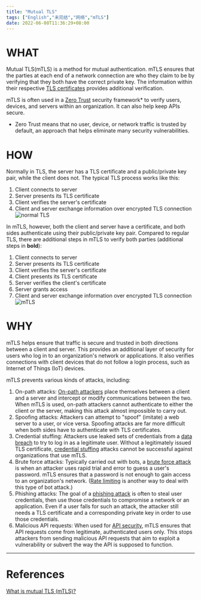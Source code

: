 ```yaml
---
title: "Mutual TLS"
tags: ["English","未完结","网络","mTLS"]
date: 2022-06-08T11:36:29+08:00
---
```


# WHAT  

Mutual TLS(mTLS) is a method for mutual authentication. mTLS ensures that the parties at each end of a network connection are who they claim to be by verifying that they both have the correct private key.  The information within their respective [TLS certificates](https://www.cloudflare.com/learning/ssl/what-is-an-ssl-certificate/) provides additional verification.  

mTLS is often used in a [Zero Trust](https://www.cloudflare.com/learning/security/glossary/what-is-zero-trust/) security framework* to verify users, devices, and servers within an organization. It can also help keep APIs secure.

* Zero Trust means that no user, device, or network traffic is trusted by default, an approach that helps eliminate many security vulnerabilities.  


# HOW  
Normally in TLS, the server has a TLS certificate and a public/private key pair, while the client does not. The typical TLS process works like this:  
1. Client connects to server  
2. Server presents its TLS certificate  
3. Client verifies the server's certificate  
4. Client and server exchange information over encrypted TLS connection  
![normal TLS](https://www.cloudflare.com/resources/images/slt3lc6tev37/37w1tzGsD4XvYUkQCHbWG8/6fbbb48d0f5077cc2c662a4cc6817b1c/how_tls_works-what_is_mutual_tls.png)  

In mTLS, however, both the client and server have a certificate, and both sides authenticate using their public/private key pair. Compared to regular TLS, there are additional steps in mTLS to verify both parties (additional steps in **bold**):  
1. Client connects to server  
2. Server presents its TLS certificate  
3. Client verifies the server's certificate  
4. Client presents its TLS certificate  
5. Server verifies the client's certificate  
6. Server grants access  
7. Client and server exchange information over encrypted TLS connection  
![mTLS](https://www.cloudflare.com/resources/images/slt3lc6tev37/5SjaQfZzDLEGqyzFkA0AA4/d227a26bbd7bc6d24363e9b9aaabef55/how_mtls_works-what_is_mutual_tls.png)  

# WHY  
mTLS helps ensure that traffic is secure and trusted in both directions between a client and server. This provides an additional layer of security for users who log in to an organization's network or applications. It also verifies connections with client devices that do not follow a login process, such as Internet of Things (IoT) devices.

mTLS prevents various kinds of attacks, including:  

1. On-path attacks: [On-path attackers](https://www.cloudflare.com/learning/security/threats/on-path-attack/) place themselves between a client and a server and intercept or modify communications between the two. When mTLS is used, on-path attackers cannot authenticate to either the client or the server, making this attack almost impossible to carry out.  
2. Spoofing attacks: Attackers can attempt to "spoof" (imitate) a web server to a user, or vice versa. Spoofing attacks are far more difficult when both sides have to authenticate with TLS certificates.  
3. Credential stuffing: Attackers use leaked sets of credentials from a [data breach](https://www.cloudflare.com/learning/security/what-is-a-data-breach/) to try to log in as a legitimate user. Without a legitimately issued TLS certificate, [credential stuffing](https://www.cloudflare.com/learning/bots/what-is-credential-stuffing/) attacks cannot be successful against organizations that use mTLS.  
4. Brute force attacks: Typically carried out with bots, a [brute force attack](https://www.cloudflare.com/learning/bots/brute-force-attack/) is when an attacker uses rapid trial and error to guess a user's password. mTLS ensures that a password is not enough to gain access to an organization's network. ([Rate limiting](https://www.cloudflare.com/learning/bots/what-is-rate-limiting/) is another way to deal with this type of bot attack.)  
5. Phishing attacks: The goal of a [phishing attack](https://www.cloudflare.com/learning/access-management/phishing-attack/) is often to steal user credentials, then use those credentials to compromise a network or an application. Even if a user falls for such an attack, the attacker still needs a TLS certificate and a corresponding private key in order to use those credentials.  
6. Malicious API requests: When used for [API security](https://www.cloudflare.com/learning/security/api/what-is-api-security/), mTLS ensures that API requests come from legitimate, authenticated users only. This stops attackers from sending malicious API requests that aim to exploit a vulnerability or subvert the way the API is supposed to function.  

---
# References  
[What is mutual TLS (mTLS)?](https://www.cloudflare.com/learning/access-management/what-is-mutual-tls/)  
